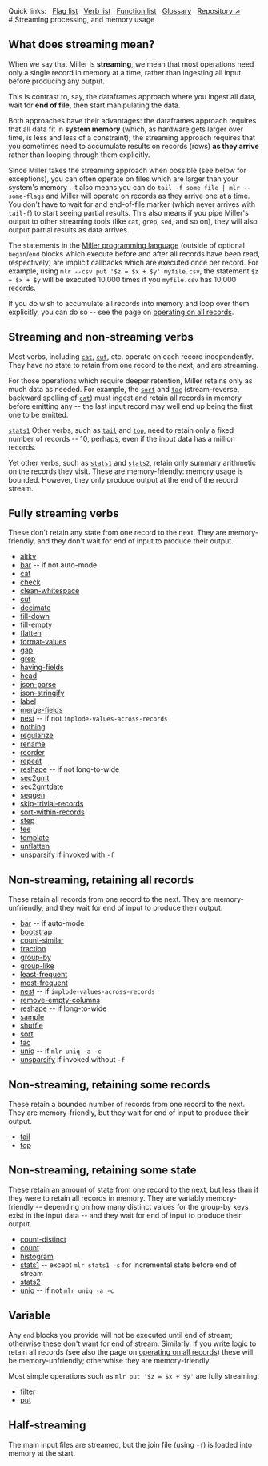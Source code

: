 <!---  PLEASE DO NOT EDIT DIRECTLY. EDIT THE .md.in FILE PLEASE. --->
<div>
<span class="quicklinks">
Quick links:
&nbsp;
<a class="quicklink" href="../reference-main-flag-list/index.html">Flag list</a>
&nbsp;
<a class="quicklink" href="../reference-verbs/index.html">Verb list</a>
&nbsp;
<a class="quicklink" href="../reference-dsl-builtin-functions/index.html">Function list</a>
&nbsp;
<a class="quicklink" href="../glossary/index.html">Glossary</a>
&nbsp;
<a class="quicklink" href="https://github.com/johnkerl/miller" target="_blank">Repository ↗</a>
</span>
</div>
# Streaming processing, and memory usage

## What does streaming mean?

When we say that Miller is **streaming**, we mean that most operations need
only a single record in memory at a time, rather than ingesting all input
before producing any output.

This is contrast to, say, the dataframes approach where you ingest all data,
wait for **end of file**, then start manipulating the data.

Both approaches have their advantages: the dataframes approach requires that
all data fit in **system memory** (which, as hardware gets larger over time, is
less and less of a constraint); the streaming approach requires that you
sometimes need to accumulate results on records (rows) **as they arrive**
rather than looping through them explicitly.

Since Miller takes the streaming approach when possible (see below for
exceptions), you can often operate on files which are larger than your system's
memory . It also means you can do `tail -f some-file | mlr --some-flags` and
Miller will operate on records as they arrive one at a time.  You don't have to
wait for and end-of-file marker (which never arrives with `tail-f`) to start
seeing partial results. This also means if you pipe Miller's output to other
streaming tools (like `cat`, `grep`, `sed`, and so on), they will also output
partial results as data arrives.

The statements in the [Miller programming language](miller-programming-language.md)
(outside of optional `begin`/`end` blocks which execute before and after all
records have been read, respectively) are implicit callbacks which are executed
once per record. For example, using `mlr --csv put '$z = $x + $y' myfile.csv`,
the statement `$z = $x + $y` will be executed 10,000 times if you `myfile.csv`
has 10,000 records.

If you do wish to accumulate all records into memory and loop over them
explicitly, you can do so -- see the page on [operating on all
records](operating-on-all-records.md).

## Streaming and non-streaming verbs

Most verbs, including [`cat`](reference-verbs.md#cat),
[`cut`](reference-verbs.md#cut), etc. operate on each record independently.
They have no state to retain from one record to the next, and are streaming.

For those operations which require deeper retention, Miller retains only as
much data as needed.  For example, the [`sort`](reference-verbs.md#sort) and
[`tac`](reference-verbs.md#tac) (stream-reverse, backward spelling of
[`cat`](reference-verbs.md#cat)) must ingest and retain all records in memory
before emitting any -- the last input record may well end up being the first
one to be emitted.

[`stats1`](reference-verbs.md#stats1) Other verbs, such as
[`tail`](reference-verbs.md#tail) and [`top`](reference-verbs.md#top), need to
retain only a fixed number of records -- 10, perhaps, even if the input data
has a million records.

Yet other verbs, such as [`stats1`](reference-verbs.md#stats1) and
[`stats2`](reference-verbs.md#stats2), retain only summary arithmetic on the
records they visit. These are memory-friendly: memory usage is bounded. However,
they only produce output at the end of the record stream.

## Fully streaming verbs

These don't retain any state from one record to the next.
They are memory-friendly, and they don't wait for end of input to produce their output.

* [altkv](reference-verbs.md#altkv)
* [bar](reference-verbs.md#bar) -- if not auto-mode
* [cat](reference-verbs.md#cat)
* [check](reference-verbs.md#check)
* [clean-whitespace](reference-verbs.md#clean-whitespace)
* [cut](reference-verbs.md#cut)
* [decimate](reference-verbs.md#decimate)
* [fill-down](reference-verbs.md#fill-down)
* [fill-empty](reference-verbs.md#fill-empty)
* [flatten](reference-verbs.md#flatten)
* [format-values](reference-verbs.md#format-values)
* [gap](reference-verbs.md#gap)
* [grep](reference-verbs.md#grep)
* [having-fields](reference-verbs.md#having-fields)
* [head](reference-verbs.md#head)
* [json-parse](reference-verbs.md#json-parse)
* [json-stringify](reference-verbs.md#json-stringify)
* [label](reference-verbs.md#label)
* [merge-fields](reference-verbs.md#merge-fields)
* [nest](reference-verbs.md#nest) -- if not `implode-values-across-records`
* [nothing](reference-verbs.md#nothing)
* [regularize](reference-verbs.md#regularize)
* [rename](reference-verbs.md#rename)
* [reorder](reference-verbs.md#reorder)
* [repeat](reference-verbs.md#repeat)
* [reshape](reference-verbs.md#reshape) -- if not long-to-wide
* [sec2gmt](reference-verbs.md#sec2gmt)
* [sec2gmtdate](reference-verbs.md#sec2gmtdate)
* [seqgen](reference-verbs.md#seqgen)
* [skip-trivial-records](reference-verbs.md#skip-trivial-records)
* [sort-within-records](reference-verbs.md#sort-within-records)
* [step](reference-verbs.md#step)
* [tee](reference-verbs.md#tee)
* [template](reference-verbs.md#template)
* [unflatten](reference-verbs.md#unflatten)
* [unsparsify](reference-verbs.md#unsparsify) if invoked with `-f`

## Non-streaming, retaining all records

These retain all records from one record to the next.
They are memory-unfriendly, and they wait for end of input to produce their output.

* [bar](reference-verbs.md#bar) -- if auto-mode
* [bootstrap](reference-verbs.md#bootstrap)
* [count-similar](reference-verbs.md#count-similar)
* [fraction](reference-verbs.md#fraction)
* [group-by](reference-verbs.md#group-by)
* [group-like](reference-verbs.md#group-like)
* [least-frequent](reference-verbs.md#least-frequent)
* [most-frequent](reference-verbs.md#most-frequent)
* [nest](reference-verbs.md#nest) -- if `implode-values-across-records`
* [remove-empty-columns](reference-verbs.md#remove-empty-columns)
* [reshape](reference-verbs.md#reshape) -- if long-to-wide
* [sample](reference-verbs.md#sample)
* [shuffle](reference-verbs.md#shuffle)
* [sort](reference-verbs.md#sort)
* [tac](reference-verbs.md#tac)
* [uniq](reference-verbs.md#uniq) -- if `mlr uniq -a -c`
* [unsparsify](reference-verbs.md#unsparsify) if invoked without `-f`

## Non-streaming, retaining some records

These retain a bounded number of records from one record to the next.
They are memory-friendly, but they wait for end of input to produce their output.

* [tail](reference-verbs.md#tail)
* [top](reference-verbs.md#top)

## Non-streaming, retaining some state

These retain an amount of state from one record to the next, but less than if
they were to retain all records in memory.  They are variably memory-friendly
-- depending on how many distinct values for the group-by keys exist in the
input data -- and they wait for end of input to produce their output.

* [count-distinct](reference-verbs.md#count-distinct)
* [count](reference-verbs.md#count)
* [histogram](reference-verbs.md#histogram)
* [stats1](reference-verbs.md#stats1) -- except `mlr stats1 -s` for incremental stats before end of stream
* [stats2](reference-verbs.md#stats2)
* [uniq](reference-verbs.md#uniq) -- if not `mlr uniq -a -c`

## Variable

Any `end` blocks you provide will not be executed until end of stream; otherwise these
don't want for end of stream. Similarly, if you write logic to retain all records
(see also the page on [operating on all records](operating-on-all-records.md.in))
these will be memory-unfriendly; otherwhise they are memory-friendly.

Most simple operations such as `mlr put '$z = $x + $y'` are fully streaming.

* [filter](reference-verbs.md#filter)
* [put](reference-verbs.md#put)

## Half-streaming

The main input files are streamed, but the join file (using `-f`) is loaded into memory at the start.
